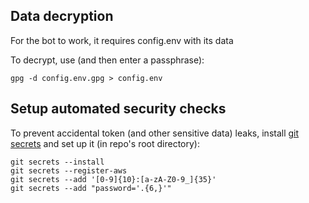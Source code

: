 ## Data decryption

For the bot to work, it requires config.env with its data

To decrypt, use (and then enter a passphrase):

```
gpg -d config.env.gpg > config.env
```

## Setup automated security checks

To prevent accidental token (and other sensitive data) leaks, install [git secrets](https://github.com/awslabs/git-secrets) and set up it (in repo's root directory):

```
git secrets --install
git secrets --register-aws
git secrets --add '[0-9]{10}:[a-zA-Z0-9_]{35}'
git secrets --add "password='.{6,}'"
```
